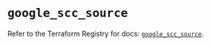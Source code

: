 # `google_scc_source`

Refer to the Terraform Registry for docs: [`google_scc_source`](https://registry.terraform.io/providers/hashicorp/google-beta/6.11.0/docs/resources/google_scc_source).
